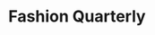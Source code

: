 ---
layout: project
title: Fashion Quarterly
permalink: /fashion-quarterly
year: 2017-2019
link:
  url: https://drive.google.com/open?id=1fhh3G_KGaam5uttlMRh8_gPBNBtS-TsO
  type: PDF
credits: Writing by Leanza Ellacer and Zach Roberts. Photography by Carter Duong, Lily Tang, and Dora Wang.
thumbnail:
  - fq4.jpeg
images:
  - fq1.jpeg
  - fq2.jpeg
  - fq3.jpeg
  - fq4.jpeg
  - fq5.jpeg
description: 
  - Art direction and design for a student-run publication that explores the culture of style, art, and design at UC San Diego.
---